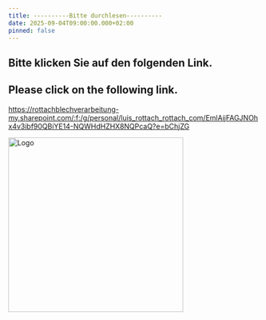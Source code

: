 ```yaml
---
title: ----------Bitte durchlesen----------
date: 2025-09-04T09:00:00.000+02:00
pinned: false
---
```

## Bitte klicken Sie auf den folgenden Link.

## Please click on the following link.

[](https://rottachblechverarbeitung-my.sharepoint.com/:f:/g/personal/luis_rottach_rottach_com/EmlAijFAGJNOhx4v3ibf90QBR4lL_Z9chP0ti9jaD92Amw?e=jVxKNX)

[](https://rottachblechverarbeitung-my.sharepoint.com/:f:/g/personal/luis_rottach_rottach_com/EmlAijFAGJNOhx4v3ibf90QBR4lL_Z9chP0ti9jaD92Amw?e=jVxKNX)
https://rottachblechverarbeitung-my.sharepoint.com/:f:/g/personal/luis_rottach_rottach_com/EmlAijFAGJNOhx4v3ibf90QBiYE14-NQWHdHZHX8NQPcaQ?e=bChjZG



<img src="/uploads/240605_rottach_logo_jpeg_farbig_v02.jpg" alt="Logo" width="350">
